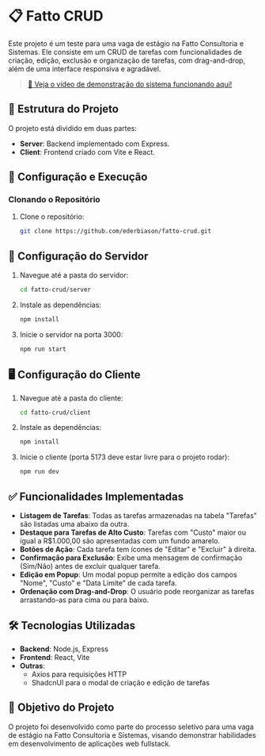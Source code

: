 # 📋 Fatto CRUD

Este projeto é um teste para uma vaga de estágio na Fatto Consultoria e Sistemas. Ele consiste em um CRUD de tarefas com funcionalidades de criação, edição, exclusão e organização de tarefas, com drag-and-drop, além de uma interface responsiva e agradável. 

> [🎥 Veja o vídeo de demonstração do sistema funcionando aqui!](https://drive.google.com/file/d/1yt_PNIHRluhnbRr1W7kjZ9VIw15ulrHB/view?usp=sharing) 

## 📂 Estrutura do Projeto

O projeto está dividido em duas partes:
- **Server**: Backend implementado com Express.
- **Client**: Frontend criado com Vite e React.

## 🚀 Configuração e Execução

### Clonando o Repositório

1. Clone o repositório:
   ```bash
   git clone https://github.com/ederbiason/fatto-crud.git

## 🔧 Configuração do Servidor
1. Navegue até a pasta do servidor:
   ```bash
   cd fatto-crud/server

2. Instale as dependências:
   ```bash
   npm install

3. Inicie o servidor na porta 3000:
   ```bash
   npm run start

## 🖥️ Configuração do Cliente
1. Navegue até a pasta do cliente:
   ```bash
   cd fatto-crud/client

2. Instale as dependências:
   ```bash
   npm install

3. Inicie o cliente (porta 5173 deve estar livre para o projeto rodar):
   ```bash
   npm run dev

## ✅ Funcionalidades Implementadas

- **Listagem de Tarefas**: Todas as tarefas armazenadas na tabela "Tarefas" são listadas uma abaixo da outra.
- **Destaque para Tarefas de Alto Custo**: Tarefas com "Custo" maior ou igual a R$1.000,00 são apresentadas com um fundo amarelo.
- **Botões de Ação**: Cada tarefa tem ícones de "Editar" e "Excluir" à direita.
- **Confirmação para Exclusão**: Exibe uma mensagem de confirmação (Sim/Não) antes de excluir qualquer tarefa.
- **Edição em Popup**: Um modal popup permite a edição dos campos "Nome", "Custo" e "Data Limite" de cada tarefa.
- **Ordenação com Drag-and-Drop**: O usuário pode reorganizar as tarefas arrastando-as para cima ou para baixo.

## 🛠 Tecnologias Utilizadas

- **Backend**: Node.js, Express
- **Frontend**: React, Vite
- **Outras**:
  - Axios para requisições HTTP
  - ShadcnUI para o modal de criação e edição de tarefas

## 🎯 Objetivo do Projeto

O projeto foi desenvolvido como parte do processo seletivo para uma vaga de estágio na Fatto Consultoria e Sistemas, visando demonstrar habilidades em desenvolvimento de aplicações web fullstack.
